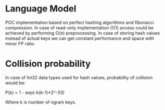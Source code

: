 # Language Model 

POC implementation based on perfect hashing algorithms and fibonacci compression. In case of read-only implementation O(1) access could be achieved by performing O(n) preprocessing. In case of storing hash values instead of actual keys we can get constant performance and space with minor FP ratio. 

# Collision probability

In case of Int32 data types used for hash values, probability of collision would be:

  P(k) = 1 - exp(-k(k-1)*2^-33)
    
Where k is number of ngram keys. 

